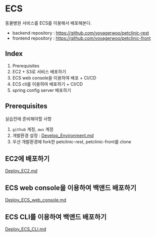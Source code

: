 # ECS

동물병원 서비스를 ECS를 이용해서 배포해본다.

- backend repository : https://github.com/voyagerwoo/petclinic-rest
- frontend repository : https://github.com/voyagerwoo/petclinic-front


## Index

1. Prerequisites
1. EC2 + S3로 서비스 배포하기
1. ECS web console을 이용하여 배포 + CI/CD
1. ECS cli를 이용하여 배포하기 + CI/CD
1. spring config server 배포하기

## Prerequisites
실습전에 준비해야할 사항

1. `github` 계정, `aws` 계정
1. 개발환경 설정 : [Develop_Environment.md](Develop_Environment.md)
1. 우선 개발환경에 fork한 petclinic-rest, petclinic-front를 clone

## EC2에 배포하기
[Deploy_EC2.md](Deploy_EC2.md)

## ECS web console을 이용하여 백앤드 배포하기
[Deploy_ECS_web_console.md](Deploy_ECS_web_console.md)

## ECS CLI를 이용하여 백앤드 배포하기
[Deploy_ECS_CLI.md](Deploy_ECS_CLI.md)